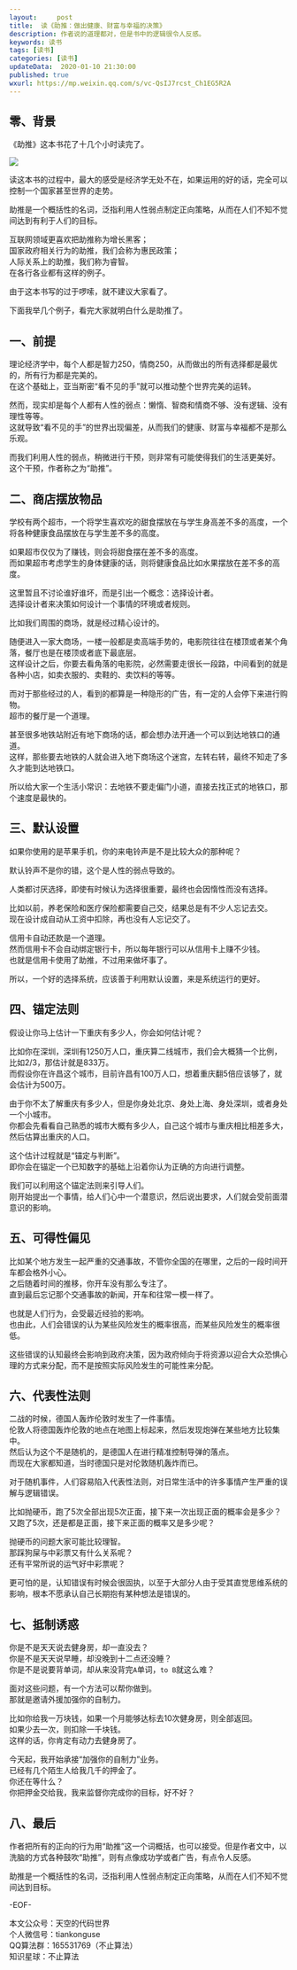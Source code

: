 ```yaml
---   
layout:     post  
title:  读《助推：做出健康、财富与幸福的决策》  
description: 作者说的道理都对，但是书中的逻辑很令人反感。  
keywords: 读书  
tags: [读书]    
categories: [读书]  
updateData:  2020-01-10 21:30:00  
published: true  
wxurl: https://mp.weixin.qq.com/s/vc-QsIJ7rcst_Ch1EG5R2A  
---  
```



## 零、背景  


《助推》这本书花了十几个小时读完了。  


![](//res.tiankonguse.com/images/2019/01/10/001.png)  


读这本书的过程中，最大的感受是经济学无处不在，如果运用的好的话，完全可以控制一个国家甚至世界的走势。  


助推是一个概括性的名词，泛指利用人性弱点制定正向策略，从而在人们不知不觉间达到有利于人们的目标。  


互联网领域更喜欢把助推称为增长黑客；  
国家政府相关行为的助推，我们会称为惠民政策；  
人际关系上的助推，我们称为睿智。  
在各行各业都有这样的例子。  


由于这本书写的过于啰嗦，就不建议大家看了。  


下面我举几个例子，看完大家就明白什么是助推了。  


## 一、前提  


理论经济学中，每个人都是智力250，情商250，从而做出的所有选择都是最优的，所有行为都是完美的。  
在这个基础上，亚当斯密“看不见的手”就可以推动整个世界完美的运转。  


然而，现实却是每个人都有人性的弱点：懒惰、智商和情商不够、没有逻辑、没有理性等等。  
这就导致“看不见的手”的世界出现偏差，从而我们的健康、财富与幸福都不是那么乐观。  


而我们利用人性的弱点，稍微进行干预，则非常有可能使得我们的生活更美好。  
这个干预，作者称之为“助推”。  


## 二、商店摆放物品  


学校有两个超市，一个将学生喜欢吃的甜食摆放在与学生身高差不多的高度，一个将各种健康食品摆放在与学生差不多的高度。  


如果超市仅仅为了赚钱，则会将甜食摆在差不多的高度。  
而如果超市考虑学生的身体健康的话，则将健康食品比如水果摆放在差不多的高度。  


这里暂且不讨论谁好谁坏，而是引出一个概念：选择设计者。  
选择设计者来决策如何设计一个事情的环境或者规则。  


比如我们周围的商场，就是经过精心设计的。  


随便进入一家大商场，一楼一般都是卖高端手势的，电影院往往在楼顶或者某个角落，餐厅也是在楼顶或者底下最底层。  
这样设计之后，你要去看角落的电影院，必然需要走很长一段路，中间看到的就是各种小店，如卖衣服的、卖鞋的、卖饮料的等等。  


而对于那些经过的人，看到的都算是一种隐形的广告，有一定的人会停下来进行购物。  
超市的餐厅是一个道理。  


甚至很多地铁站附近有地下商场的话，都会想办法开通一个可以到达地铁口的通道。  
这样，那些要去地铁的人就会进入地下商场这个迷宫，左转右转，最终不知走了多久才能到达地铁口。  


所以给大家一个生活小常识：去地铁不要走偏门小道，直接去找正式的地铁口，那个速度是最快的。  



## 三、默认设置  


如果你使用的是苹果手机，你的来电铃声是不是比较大众的那种呢？  


默认铃声不是你的错，这个是人性的弱点导致的。  


人类都讨厌选择，即使有时候认为选择很重要，最终也会因惰性而没有选择。  



比如以前，养老保险和医疗保险都需要自己交，结果总是有不少人忘记去交。  
现在设计成自动从工资中扣除，再也没有人忘记交了。  


信用卡自动还款是一个道理。  
然而信用卡不会自动绑定银行卡，所以每年银行可以从信用卡上赚不少钱。  
也就是信用卡使用了助推，不过用来做坏事了。  


所以，一个好的选择系统，应该善于利用默认设置，来是系统运行的更好。  


## 四、锚定法则  


假设让你马上估计一下重庆有多少人，你会如何估计呢？  


比如你在深圳，深圳有1250万人口，重庆算二线城市，我们会大概猜一个比例，比如2/3，那估计就是833万。  
而假设你在许昌这个城市，目前许昌有100万人口，想着重庆翻5倍应该够了，就会估计为500万。  


由于你不太了解重庆有多少人，但是你身处北京、身处上海、身处深圳，或者身处一个小城市。  
你都会先看看自己熟悉的城市大概有多少人，自己这个城市与重庆相比相差多大，然后估算出重庆的人口。  


这个估计过程就是“锚定与判断”。  
即你会在锚定一个已知数字的基础上沿着你认为正确的方向进行调整。  


我们可以利用这个锚定法则来引导人们。  
刚开始提出一个事情，给人们心中一个潜意识，然后说出要求，人们就会受前面潜意识的影响。  


## 五、可得性偏见 


比如某个地方发生一起严重的交通事故，不管你全国的在哪里，之后的一段时间开车都会格外小心。  
之后随着时间的推移，你开车没有那么专注了。  
直到最后忘记那个交通事故的新闻，开车和往常一模一样了。  


也就是人们行为，会受最近经验的影响。  
也由此，人们会错误的认为某些风险发生的概率很高，而某些风险发生的概率很低。  


这些错误的认知最终会影响到政府决策，因为政府倾向于将资源以迎合大众恐惧心理的方式来分配，而不是按照实际风险发生的可能性来分配。  



## 六、代表性法则  


二战的时候，德国人轰炸伦敦时发生了一件事情。  
伦敦人将德国轰炸伦敦的地点在地图上标起来，然后发现炮弹在某些地方比较集中。  
然后认为这个不是随机的，是德国人在进行精准控制导弹的落点。  
而现在大家都知道，当时德国只是对伦敦随机轰炸而已。  


对于随机事件，人们容易陷入代表性法则，对日常生活中的许多事情产生严重的误解与逻辑错误。  



比如抛硬币，跑了5次全部出现5次正面，接下来一次出现正面的概率会是多少？  
又跑了5次，还是都是正面，接下来正面的概率又是多少呢？  



抛硬币的问题大家可能比较理智。  
那踩狗屎与中彩票又有什么关系呢？  
还有平常所说的运气好中彩票呢？  


更可怕的是，认知错误有时候会很固执，以至于大部分人由于受其直觉思维系统的影响，根本不愿承认自己长期抱有某种想法是错误的。  



## 七、抵制诱惑  


你是不是天天说去健身房，却一直没去？  
你是不是天天说早睡，却没晚到十二点还没睡？  
你是不是说要背单词，却从来没背完`A`单词，`to B`就这么难？


面对这些问题，有一个方法可以帮你做到。  
那就是邀请外援加强你的自制力。  



比如你给我一万块钱，如果一个月能够达标去10次健身房，则全部返回。  
如果少去一次，则扣除一千块钱。  
这样的话，你肯定有动力去健身房了。  


今天起，我开始承接“加强你的自制力”业务。  
已经有几个陌生人给我几千的押金了。  
你还在等什么？  
你把押金交给我，我来监督你完成你的目标，好不好？  



## 八、最后  


作者把所有的正向的行为用“助推”这一个词概括，也可以接受。但是作者文中，以洗脑的方式各种鼓吹“助推”，则有点像成功学或者广告，有点令人反感。  


助推是一个概括性的名词，泛指利用人性弱点制定正向策略，从而在人们不知不觉间达到目标。  



-EOF-  


本文公众号：天空的代码世界  
个人微信号：tiankonguse  
QQ算法群：165531769（不止算法）  
知识星球：不止算法  


